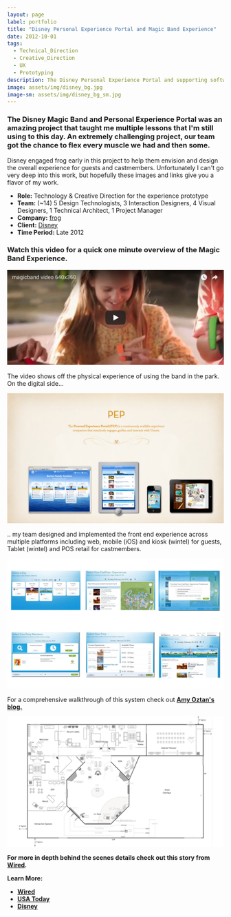 ```yaml
---
layout: page
label: portfolio
title: "Disney Personal Experience Portal and Magic Band Experience"
date: 2012-10-01
tags:
  - Technical_Direction
  - Creative_Direction
  - UX
  - Prototyping
description: The Disney Personal Experience Portal and supporting software for Guests and Cast Members.
image: assets/img/disney_bg.jpg
image-sm: assets/img/disney_bg_sm.jpg
---
```


### The Disney Magic Band and Personal Experience Portal was an amazing project that taught me multiple lessons that I'm still using to this day. An extremely challenging project, our team got the chance to flex every muscle we had and then some. 

Disney engaged frog early in this project to help them envision and design the overall experience for guests and castmembers. Unfortunately I can't go very deep into this work, but hopefully these images and links give you a flavor of my work.

+ **Role:** Technology & Creative Direction for the experience prototype
+ **Team:** (~14) 5 Design Technologists, 3 Interaction Designers, 4 Visual Designers, 1 Technical Architect, 1 Project Manager
+ **Company:** [frog](https://www.frogdesign.com)
+ **Client:** [Disney](https://disneyworld.disney.go.com/)
+ **Time Period:** Late 2012

### Watch this video for a quick one minute overview of the Magic Band Experience. ###

<a data-fancybox href="https://www.youtube.com/embed/5vbxD4KE_do">
    <img src="/assets/img/youtube.jpg" alt="">
</a>

The video shows off the physical experience of using the band in the park. On the digital side...

<a href="/assets/img/disney_img1.jpg" data-fancybox="gallery" data-caption="The Personal Experience Portal on Desktop, Kiosk, Mobile, and Tablet.">
  <img src="/assets/img/disney_img1.jpg" alt="" />
</a>

.. my team designed and implemented the front end experience across multiple platforms including web, mobile (iOS) and kiosk (wintel) for guests, Tablet (wintel) and POS retail for castmembers. 

<a href="/assets/img/disney_img2.jpg" data-fancybox="gallery" data-caption="Screenshots of the live fastpass selection system">
  <img src="/assets/img/disney_img2.jpg" alt="" />
</a>

For a comprehensive walkthrough of this system check out <strong><a href="http://amyoztan.com/2014/01/28/how-to-use-fastpass">Amy Oztan's blog.

<a href="/assets/img/disney_img3.jpg" data-fancybox="gallery" data-caption="A plan view of the prototype experience room. In this converted soundstage we built full scale replicas of every step in a guest's journey: from your home living room to the park entrance, to your resort hotel room. Massive!">
  <img src="/assets/img/disney_img3.jpg" alt="" />
</a>


For more in depth behind the scenes details check out this story from **[Wired](https://www.wired.com/2015/03/disney-magicband/)**.


Learn More: 
* [Wired](https://www.wired.com/2015/03/disney-magicband/)
* [USA Today](http://www.usatoday.com/story/dispatches/2014/01/27/disney-mymagic-vacation-planning/4582957/)
* [Disney](https://disneyworld.disney.go.com/plan/my-disney-experience/my-magic-plus/)
